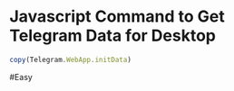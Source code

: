 # Javascript Command to Get Telegram Data for Desktop

```javascript
copy(Telegram.WebApp.initData)
```

#Easy